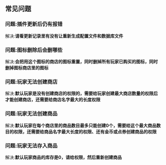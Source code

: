 ## 常见问题

### 问题:插件更新后仍有报错  
解决:**请看更新记录里有没有让重新生成配置文件和数据库文件**

### 问题:图标删除后会删哪些
解决:**会把用这个图标的商店的图标重置，同时删掉所有玩家已购买的图标，同时删掉图标商店里的图标**

### 问题:玩家无法创建商店  
解决:**默认玩家是没有创建商店的权限的，需要给玩家创建最大商店数量的权限后才能创建商店，还需要给商店名字最大的长度权限**

### 问题:玩家无法创建商品  
解决:**默认玩家在每个商店里的商品数目最多只能创建0个，需要给这个最大商品数目的权限，还需要给商品名字最大长度的权限、还有金币或点券创建商品的权限**

### 问题:玩家无法存入商品
解决:**默认玩家商品的库存是0，请给权限，然后重新创建商品**